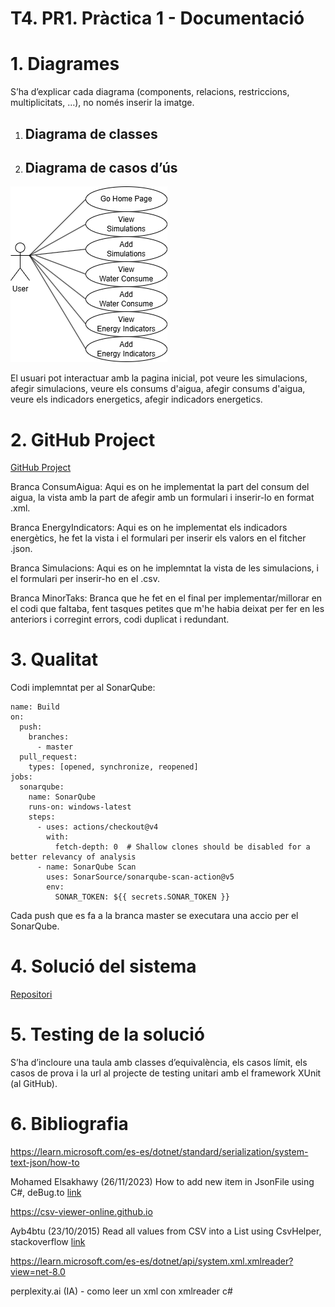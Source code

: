 # T4. PR1. Pràctica 1 \- Documentació

# **1. Diagrames**

   S’ha d’explicar cada diagrama (components, relacions, restriccions, multiplicitats, …), no només inserir la imatge.

   1. ## **Diagrama de classes**

   2. ## **Diagrama de casos d’ús**

   ![Diagrama casos d'us](wwwroot/images/DiagramUses.png)

   El usuari pot interactuar amb la pagina inicial, pot veure les simulacions, afegir simulacions, veure els consums d'aigua, afegir consums d'aigua, veure els indicadors energetics, afegir indicadors energetics.

# **2.  GitHub Project**

   [GitHub Project](https://github.com/users/LlucVelazquez/projects/7)

   Branca ConsumAigua: Aqui es on he implementat la part del consum del aigua, la vista amb la part de afegir amb un formulari i inserir-lo en format .xml.

   Branca EnergyIndicators: Aqui es on he implementat els indicadors energètics, he fet la vista i el formulari per inserir els valors en el fitcher .json.

   Branca Simulacions: Aqui es on he implemntat la vista de les simulacions, i el formulari per inserir-ho en el .csv.

   Branca MinorTaks: Branca que he fet en el final per implementar/millorar en el codi que faltaba, fent tasques petites que m'he habia deixat per fer en les anteriors i corregint errors, codi duplicat i redundant.

# **3. Qualitat**

Codi implemntat per al SonarQube: 
```
name: Build
on:
  push:
    branches:
      - master
  pull_request:
    types: [opened, synchronize, reopened]
jobs:
  sonarqube:
    name: SonarQube
    runs-on: windows-latest
    steps:
      - uses: actions/checkout@v4
        with:
          fetch-depth: 0  # Shallow clones should be disabled for a better relevancy of analysis
      - name: SonarQube Scan
        uses: SonarSource/sonarqube-scan-action@v5
        env:
          SONAR_TOKEN: ${{ secrets.SONAR_TOKEN }}
```
Cada push que es fa a la branca master se executara  una accio per el SonarQube.

# **4. Solució del sistema**

   [Repositori](https://github.com/LlucVelazquez/t4-pr1-LlucVelazquez)

# **5. Testing de la solució**

   S’ha d’incloure una taula amb classes d’equivalència, els casos límit, els casos de prova i la url al projecte de testing unitari amb el framework XUnit (al GitHub).

# **6. Bibliografia**

https://learn.microsoft.com/es-es/dotnet/standard/serialization/system-text-json/how-to

Mohamed Elsakhawy (26/11/2023) How to add new item in JsonFile using C#, deBug.to [link](https://debug.to/6459/how-to-add-new-item-in-jsonfile-using-c)

https://csv-viewer-online.github.io

Ayb4btu (23/10/2015) Read all values from CSV into a List using CsvHelper, stackoverflow [link](https://stackoverflow.com/questions/33294738/read-all-values-from-csv-into-a-list-using-csvhelper)

https://learn.microsoft.com/es-es/dotnet/api/system.xml.xmlreader?view=net-8.0

perplexity.ai (IA) - como leer un xml con xmlreader c#